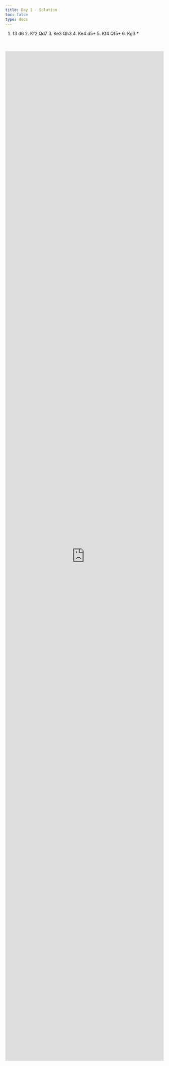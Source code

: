 ```yaml
---
title: Day 1 - Solution 
toc: false
type: docs
---
```


1. f3 d6 2. Kf2 Qd7 3. Ke3 Qh3 4. Ke4 d5+ 5. Kf4 Qf5+ 6. Kg3 *

<br>
<br>
<iframe 
    style="width: 100%; height: 80vh;" 
    src="https://lichess.org/study/embed/PrONOirR/FgBwEn3N" 
    frameborder="0">
</iframe>